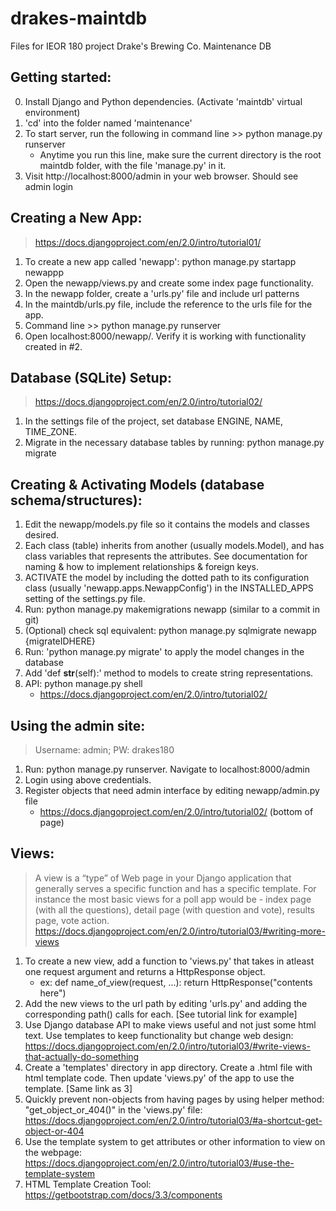 # drakes-maintdb
Files for IEOR 180 project
Drake's Brewing Co. Maintenance DB

## Getting started:
0. Install Django and Python dependencies. (Activate 'maintdb' virtual environment)
1. 'cd' into the folder named 'maintenance'
2. To start server, run the following in command line >> python manage.py runserver
	- Anytime you run this line, make sure the current directory is the root maintdb folder, with the file 'manage.py' in it.
3. Visit http://localhost:8000/admin in your web browser. Should see admin login

## Creating a New App:
> https://docs.djangoproject.com/en/2.0/intro/tutorial01/
1. To create a new app called 'newapp': python manage.py startapp newappp
2. Open the newapp/views.py and create some index page functionality.
3. In the newapp folder, create a 'urls.py' file and include url patterns
4. In the maintdb/urls.py file, include the reference to the urls file for the app.
5. Command line >> python manage.py runserver
6. Open localhost:8000/newapp/. Verify it is working with functionality created in #2.

## Database (SQLite) Setup: 
> https://docs.djangoproject.com/en/2.0/intro/tutorial02/
1. In the settings file of the project, set database ENGINE, NAME, TIME_ZONE.
2. Migrate in the necessary database tables by running: python manage.py migrate

## Creating & Activating Models (database schema/structures):
1. Edit the newapp/models.py file so it contains the models and classes desired.
2. Each class (table) inherits from another (usually models.Model), and has class variables that represents the attributes. See documentation for naming & how to implement relationships & foreign keys.
3. ACTIVATE the model by including the dotted path to its configuration class (usually  'newapp.apps.NewappConfig') in the INSTALLED_APPS setting of the settings.py file. 
4. Run: python manage.py makemigrations newapp (similar to a commit in git)
5. (Optional) check sql equivalent: python manage.py sqlmigrate newapp {migrateIDHERE}
6. Run: 'python manage.py migrate' to apply the model changes in the database
8. Add 'def __str__(self):' method to models to create string representations.
7. API: python manage.py shell
	- https://docs.djangoproject.com/en/2.0/intro/tutorial02/

## Using the admin site:
> Username: admin; PW: drakes180
1. Run: python manage.py runserver. Navigate to localhost:8000/admin
2. Login using above credentials.
3. Register objects that need admin interface by editing newapp/admin.py file
	- https://docs.djangoproject.com/en/2.0/intro/tutorial02/    (bottom of page)

## Views:
> A view is a “type” of Web page in your Django application that generally serves a specific function and has a specific template. For instance the most basic views for a poll app would be - index page (with all the questions), detail page (with question and vote), results page, vote action.
https://docs.djangoproject.com/en/2.0/intro/tutorial03/#writing-more-views
1. To create a new view, add a function to 'views.py' that takes in atleast one request argument and returns a HttpResponse object.
	- ex: def name_of_view(request, ...): return HttpResponse("contents here")
2. Add the new views to the url path by editing 'urls.py' and adding the corresponding path() calls for each. [See tutorial link for example]
3. Use Django database API to make views useful and not just some html text. Use templates to keep functionality but change web design: https://docs.djangoproject.com/en/2.0/intro/tutorial03/#write-views-that-actually-do-something
4. Create a 'templates' directory in app directory. Create a .html file with html template code. Then update 'views.py' of the app to use the template. [Same link as 3]
5. Quickly prevent non-objects from having pages by using helper method: "get_object_or_404()" in the 'views.py' file: https://docs.djangoproject.com/en/2.0/intro/tutorial03/#a-shortcut-get-object-or-404
6. Use the template system to get attributes or other information to view on the webpage: https://docs.djangoproject.com/en/2.0/intro/tutorial03/#use-the-template-system
7. HTML Template Creation Tool: https://getbootstrap.com/docs/3.3/components




